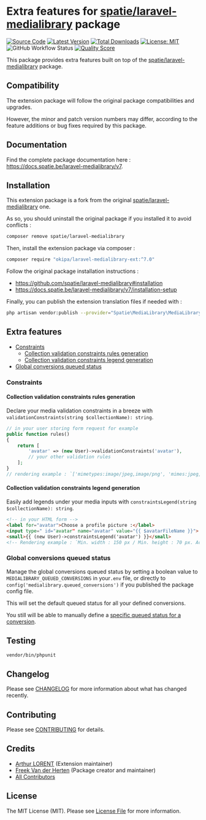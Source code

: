 # Extra features for [spatie/laravel-medialibrary](https://github.com/spatie/laravel-medialibrary) package

[![Source Code](https://img.shields.io/badge/source-okipa/laravel--medialibrary--ext-blue.svg)](https://github.com/Okipa/laravel-medialibrary-ext)
[![Latest Version](https://img.shields.io/packagist/v/okipa/laravel-medialibrary-ext.svg?style=flat-square)](https://packagist.org/packages/okipa/laravel-medialibrary-ext)
[![Total Downloads](https://img.shields.io/packagist/dt/okipa/laravel-medialibrary-ext.svg?style=flat-square)](https://packagist.org/packages/okipa/laravel-medialibrary-ext)
[![License: MIT](https://img.shields.io/badge/License-MIT-blue.svg)](https://opensource.org/licenses/MIT)
![GitHub Workflow Status](https://img.shields.io/github/workflow/status/Okipa/laravel-medialibrary-ext/run-tests?label=tests)
[![Quality Score](https://img.shields.io/scrutinizer/g/Okipa/laravel-medialibrary-ext.svg?style=flat-square)](https://scrutinizer-ci.com/g/Okipa/laravel-medialibrary-ext)

This package provides extra features built on top of the [spatie/laravel-medialibrary](https://github.com/spatie/laravel-medialibrary) package.

## Compatibility

The extension package will follow the original package compatibilities and upgrades.

However, the minor and patch version numbers may differ, according to the feature additions or bug fixes required by this package.  

## Documentation

Find the complete package documentation here : https://docs.spatie.be/laravel-medialibrary/v7.

## Installation

This extension package is a fork from the original [spatie/laravel-medialibrary](https://github.com/spatie/laravel-medialibrary) one.

As so, you should uninstall the original package if you installed it to avoid conflicts :

```bash
composer remove spatie/laravel-medialibrary
```

Then, install the extension package via composer :

```bash
composer require "okipa/laravel-medialibrary-ext:^7.0"
```

Follow the original package installation instructions :
* https://github.com/spatie/laravel-medialibrary#installation
* https://docs.spatie.be/laravel-medialibrary/v7/installation-setup

Finally, you can publish the extension translation files if needed with :

```bash
php artisan vendor:publish --provider="Spatie\MediaLibrary\MediaLibraryServiceProvider" --tag="translations"
```

## Extra features

* [Constraints](#constraints)
  * [Collection validation constraints rules generation](#collection-validation-constraints-rules-generation)
  * [Collection validation constraints legend generation](#collection-validation-constraints-legend-generation)
* [Global conversions queued status](#global-conversions-queued-status)

### Constraints

#### Collection validation constraints rules generation

Declare your media validation constraints in a breeze with `validationConstraints(string $collectionName): string`.

```php
// in your user storing form request for example
public function rules()
{
    return [
        'avatar' => (new User)->validationConstraints('avatar'),
        // your other validation rules
    ];
}
// rendering example : `['mimetypes:image/jpeg,image/png', 'mimes:jpeg,jpg,jpe,png', 'dimensions:min_width=60,min_height=20']`
```

#### Collection validation constraints legend generation

Easily add legends under your media inputs with `constraintsLegend(string $collectionName): string`.

```html
<!-- in your HTML form -->
<label for="avatar">Choose a profile picture :</label>
<input type=" id="avatar" name="avatar" value="{{ $avatarFileName }}">
<small>{{ (new User)->constraintsLegend('avatar') }}</small>
<!-- Rendering example : `Min. width : 150 px / Min. height : 70 px. Accepted types : jpeg, jpg, jpe, png.` -->
```

### Global conversions queued status

Manage the global conversions queued status by setting a boolean value to `MEDIALIBRARY_QUEUED_CONVERSIONS` in your`.env` file, or directly to `config('medialibrary.queued_conversions')` if you published the package config file.
  
This will set the default queued status for all your defined conversions.

You still will be able to manually define a [specific queued status for a conversion](https://docs.spatie.be/laravel-medialibrary/v7/converting-images/defining-conversions/#queuing-conversions). 

## Testing

```bash
vendor/bin/phpunit
```

## Changelog

Please see [CHANGELOG](CHANGELOG.md) for more information about what has changed recently.

## Contributing

Please see [CONTRIBUTING](CONTRIBUTING.md) for details.

## Credits

* [Arthur LORENT](https://github.com/okipa) (Extension maintainer)
* [Freek Van der Herten](https://github.com/freekmurze) (Package creator and maintainer)
* [All Contributors](../../contributors)

## License

The MIT License (MIT). Please see [License File](LICENSE.md) for more information.
